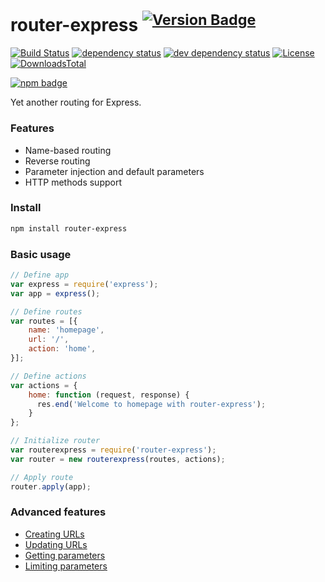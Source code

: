 # router-express <sup>[![Version Badge][npm-version-svg]][npm-url]</sup>

[![Build Status][travis-image]][travis-url] 
[![dependency status][deps-svg]][deps-url]
[![dev dependency status][dev-deps-svg]][dev-deps-url]
[![License][license-image]][license-url]
[![DownloadsTotal][downloads-total-image]][downloads-url]

[![npm badge][npm-badge-png]][npm-url]

Yet another routing for Express.

### Features

* Name-based routing
* Reverse routing
* Parameter injection and default parameters
* HTTP methods support

### Install

```sh
npm install router-express
```

### Basic usage

```js
// Define app
var express = require('express');
var app = express();

// Define routes
var routes = [{
    name: 'homepage',
    url: '/',
    action: 'home',
}];

// Define actions
var actions = {
    home: function (request, response) {
      res.end('Welcome to homepage with router-express');
    }
};

// Initialize router
var routerexpress = require('router-express');
var router = new routerexpress(routes, actions);

// Apply route
router.apply(app);
```

### Advanced features

* [Creating URLs](https://github.com/yasinaydin/router-express/wiki/createurl)
* [Updating URLs](https://github.com/yasinaydin/router-express/wiki/updateurl)
* [Getting parameters](https://github.com/yasinaydin/router-express/wiki/getparams)
* [Limiting parameters](https://github.com/yasinaydin/router-express/wiki/limitparams)


[deps-svg]: http://david-dm.org/yasinaydin/router-express/status.svg
[deps-url]: http://david-dm.org/yasinaydin/router-express
[dev-deps-svg]: https://david-dm.org/yasinaydin/router-express/dev-status.svg
[dev-deps-url]: https://david-dm.org/yasinaydin/router-express#info=devDependencies
[downloads-image]: http://img.shields.io/npm/dm/router-express.svg
[downloads-url]: http://npm-stat.com/charts.html?package=router-express
[downloads-total-image]: https://img.shields.io/npm/dt/router-express.svg?maxAge=2592000
[license-image]: http://img.shields.io/npm/l/router-express.svg
[license-url]: LICENSE
[npm-badge-png]: https://nodei.co/npm/router-express.png?downloads=true&stars=true
[npm-version-svg]: https://img.shields.io/npm/v/router-express.svg
[npm-url]: https://npmjs.org/package/router-express
[travis-image]: https://img.shields.io/travis/yasinaydin/router-express/master.svg
[travis-url]: https://travis-ci.org/yasinaydin/router-express

